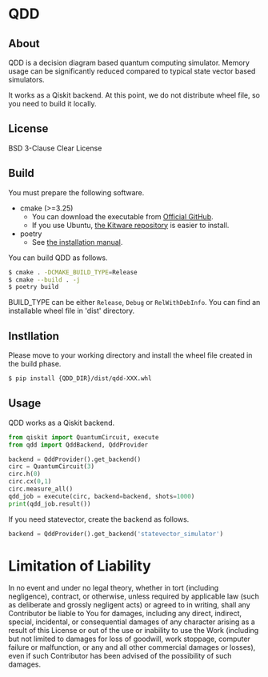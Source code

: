 # QDD
## About
QDD is a decision diagram based quantum computing simulator.
Memory usage can be significantly reduced compared to typical state vector based simulators.

It works as a Qiskit backend.
At this point, we do not distribute wheel file, so you need to build it locally.

## License
BSD 3-Clause Clear License

## Build
You must prepare the following software.

* cmake (>=3.25)
  * You can download the executable from [Official GitHub](https://github.com/Kitware/CMake/releases).
  * If you use Ubuntu, [the Kitware repository](https://apt.kitware.com/) is easier to install.
* poetry
  * See [the installation manual](https://python-poetry.org/docs/#installing-with-the-official-installer).

You can build QDD as follows.
```sh
$ cmake . -DCMAKE_BUILD_TYPE=Release
$ cmake --build . -j
$ poetry build
```
BUILD_TYPE can be either `Release`, `Debug` or `RelWithDebInfo`.
You can find an installable wheel file in 'dist' directory.

## Instllation
Please move to your working directory and install the wheel file created in the build phase.
```sh
$ pip install {QDD_DIR}/dist/qdd-XXX.whl
```

## Usage
QDD works as a Qiskit backend.

```py
from qiskit import QuantumCircuit, execute
from qdd import QddBackend, QddProvider

backend = QddProvider().get_backend()
circ = QuantumCircuit(3)
circ.h(0)
circ.cx(0,1)
circ.measure_all()
qdd_job = execute(circ, backend=backend, shots=1000)
print(qdd_job.result())
```

If you need statevector, create the backend as follows.
```py
backend = QddProvider().get_backend('statevector_simulator')
```

# Limitation of Liability
In no event and under no legal theory, whether in tort (including negligence), contract, or otherwise, unless required by applicable law (such as deliberate and grossly negligent acts) or agreed to in writing, shall any Contributor be liable to You for damages, including any direct, indirect, special, incidental, or consequential damages of any character arising as a result of this License or out of the use or inability to use the Work (including but not limited to damages for loss of goodwill, work stoppage, computer failure or malfunction, or any and all other commercial damages or losses), even if such Contributor has been advised of the possibility of such damages.
